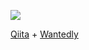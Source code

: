 ![](https://raw.github.com/luvtechno/qiitedly/master/app/assets/images/qiitedly.png)


[Qiita](http://qiita.com) + [Wantedly](https://www.wantedly.com)
